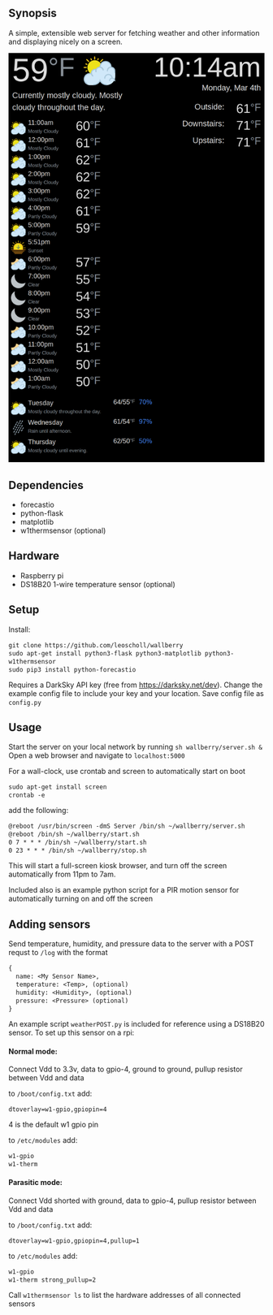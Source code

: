 ## Synopsis

A simple, extensible web server for fetching weather and other information and displaying nicely on a screen.

![example image](https://github.com/leoscholl/wallberry/blob/master/scrot.png)

## Dependencies

* forecastio
* python-flask
* matplotlib
* w1thermsensor (optional)

## Hardware

* Raspberry pi
* DS18B20 1-wire temperature sensor (optional)

## Setup

Install:

```
git clone https://github.com/leoscholl/wallberry
sudo apt-get install python3-flask python3-matplotlib python3-w1thermsensor
sudo pip3 install python-forecastio
```

Requires a DarkSky API key (free from https://darksky.net/dev). 
Change the example config file to include your key and your location. Save config file as `config.py`

## Usage

Start the server on your local network by running `sh wallberry/server.sh &`
Open a web browser and navigate to `localhost:5000`

For a wall-clock, use crontab and screen to automatically start on boot

```
sudo apt-get install screen
crontab -e
```
add the following:
```
@reboot /usr/bin/screen -dmS Server /bin/sh ~/wallberry/server.sh
@reboot /bin/sh ~/wallberry/start.sh
0 7 * * * /bin/sh ~/wallberry/start.sh
0 23 * * * /bin/sh ~/wallberry/stop.sh
```
This will start a full-screen kiosk browser, and turn off the screen automatically from 11pm to 7am.

Included also is an example python script for a PIR motion sensor for automatically turning on and off the screen

## Adding sensors

Send temperature, humidity, and pressure data to the server with a POST requst to `/log` with the format
```
{
  name: <My Sensor Name>,
  temperature: <Temp>, (optional)
  humidity: <Humidity>, (optional)
  pressure: <Pressure> (optional)
}
```

An example script `weatherPOST.py` is included for reference using a DS18B20 sensor. To set up this sensor on a rpi:

#### Normal mode:
Connect Vdd to 3.3v, data to gpio-4, ground to ground, pullup resistor between Vdd and data

to `/boot/config.txt` add:
```
dtoverlay=w1-gpio,gpiopin=4
``` 
4 is the default w1 gpio pin
 
to `/etc/modules` add:
```
w1-gpio
w1-therm
```

#### Parasitic mode:
Connect Vdd shorted with ground, data to gpio-4, pullup resistor between Vdd and data

to `/boot/config.txt` add:
```
dtoverlay=w1-gpio,gpiopin=4,pullup=1
``` 
 
to `/etc/modules` add:
```
w1-gpio
w1-therm strong_pullup=2
```

Call `w1thermsensor ls` to list the hardware addresses of all connected sensors
